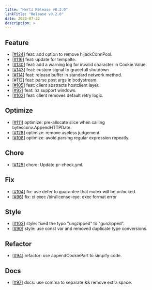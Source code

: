 ```yaml
---
title: "Hertz Release v0.2.0"
linkTitle: "Release v0.2.0"
date: 2022-07-22
description: >
---
```


## Feature

* [[#124](https://github.com/cloudwego/hertz/pull/124)] feat: add option to remove hijackConnPool.
* [[#116](https://github.com/cloudwego/hertz/pull/116)] feat: update for tempalte.
* [[#130](https://github.com/cloudwego/hertz/pull/130)] feat: add a warning log for invalid character in Cookie.Value.
* [[#143](https://github.com/cloudwego/hertz/pull/143)] feat: custom signal to gracefull shutdown
* [[#114](https://github.com/cloudwego/hertz/pull/114)] feat: release buffer in standard network method.
* [[#112](https://github.com/cloudwego/hertz/pull/112)] feat: parse post args in bodystream.
* [[#105](https://github.com/cloudwego/hertz/pull/105)] feat: client abstracts hostclient layer.
* [[#92](https://github.com/cloudwego/hertz/pull/92)] feat: hz support windows.
* [[#102](https://github.com/cloudwego/hertz/pull/102)] feat: client removes default retry logic.

## Optimize

* [[#111](https://github.com/cloudwego/hertz/pull/111)] optimize: pre-allocate slice when calling bytesconv.AppendHTTPDate.
* [[#128](https://github.com/cloudwego/hertz/pull/128)] optimize: remove useless judgement.
* [[#108](https://github.com/cloudwego/hertz/pull/108)] optimize: avoid parsing regular expression repeatly.

## Chore

* [[#125](https://github.com/cloudwego/hertz/pull/125)] chore: Update pr-check.yml.

## Fix

* [[#104](https://github.com/cloudwego/hertz/pull/104)] fix: use defer to guarantee that mutex will be unlocked.
* [[#96](https://github.com/cloudwego/hertz/pull/96)] fix: ci exec /bin/license-eye: exec format error

## Style

* [[#103](https://github.com/cloudwego/hertz/pull/103)] style: fixed the typo "ungzipped" to "gunzipped".
* [[#90](https://github.com/cloudwego/hertz/pull/90)] style: use const var and removed duplicate type conversions.

## Refactor

* [[#94](https://github.com/cloudwego/hertz/pull/94)] refactor: use appendCookiePart to simpify code.

## Docs

* [[#97](https://github.com/cloudwego/hertz/pull/97)] docs: use comma to separate && remove extra space.

